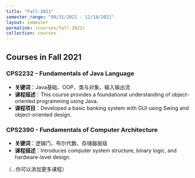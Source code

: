 ```yaml
---
title: "Fall-2021"
semester_range: "08/31/2021 - 12/18/2021"
layout: semester
permalink: /courses/fall-2021/
collection: courses
---
```


## Courses in Fall 2021

### CPS2232 - Fundamentals of Java Language
- **关键词**：Java基础、OOP、类与对象、输入输出流
- **课程描述**：This course provides a foundational understanding of object-oriented programming using Java.
- **课程项目**：Developed a basic banking system with GUI using Swing and object-oriented design.

### CPS2390 - Fundamentals of Computer Architecture
- **关键词**：逻辑门、布尔代数、存储器层级
- **课程描述**：Introduces computer system structure, binary logic, and hardware-level design.

（...你可以添加更多课程）
